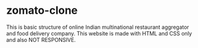 # zomato-clone
This is basic structure of online Indian multinational restaurant aggregator and food delivery company.
This website is made with HTML and CSS only and also NOT RESPONSIVE.
